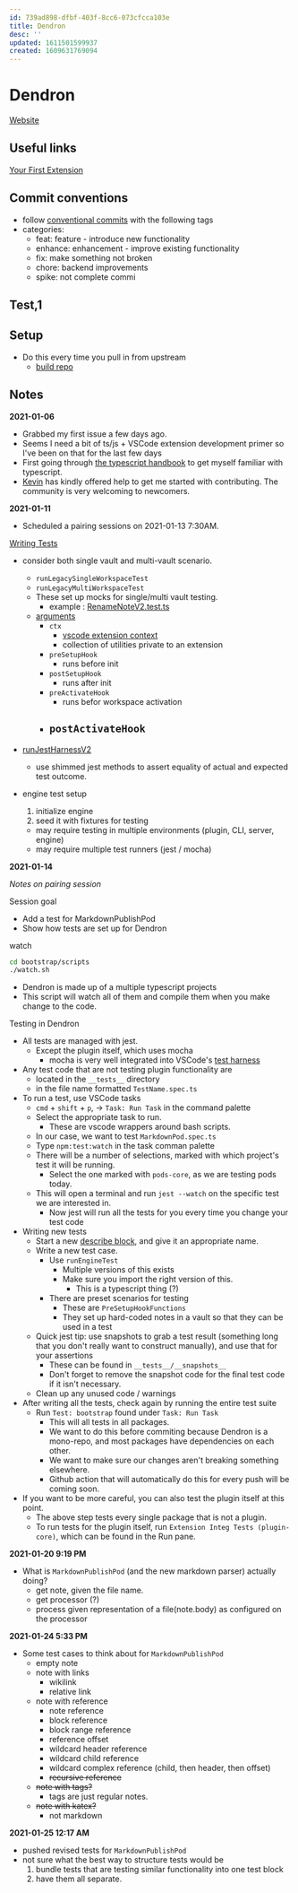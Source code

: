 ```yaml
---
id: 739ad898-dfbf-403f-8cc6-073cfcca103e
title: Dendron
desc: ''
updated: 1611501599937
created: 1609631769094
---
```


# Dendron

[Website](dendron.so)


## Useful links
[Your First Extension](https://code.visualstudio.com/api/get-started/your-first-extension)

## Commit conventions

- follow [conventional commits](https://www.conventionalcommits.org/en/v1.0.0/) with the following tags
- categories:
    - feat: feature - introduce new functionality
    - enhance: enhancement - improve existing functionality
    - fix: make something not broken
    - chore: backend improvements
    - spike: not complete commi

## Test,1

## Setup

- Do this every time you pull in from upstream
    - [build repo](https://dendron.so/notes/64f0e2d5-2c83-43df-9144-40f2c68935aa.html#3-build-repo)

## Notes

**2021-01-06**

- Grabbed my first issue a few days ago.
- Seems I need a bit of ts/js + VSCode extension development primer so I've been on that for the last few days
- First going through [the typescript handbook](https://www.typescriptlang.org/docs/handbook/) to get myself familiar with typescript.
- [Kevin](https://www.kevinslin.com/) has kindly offered help to get me started with contributing. The community is very welcoming to newcomers.

**2021-01-11**
- Scheduled a pairing sessions on 2021-01-13 7:30AM. 

[Writing Tests](https://dendron.so/notes/c84aa95c-83b9-4d52-90a1-eeec8f0ca84f.html)
- consider both single vault and multi-vault scenario.
    - `runLegacySingleWorkspaceTest`
    - `runLegacyMultiWorkspaceTest`
    - These set up mocks for single/multi vault testing.
        - example : [RenameNoteV2.test.ts](https://github.com/dendronhq/dendron/blob/master/packages/plugin-core/src/test/suite-integ/RenameNoteV2.test.ts#L131:L131)
    - [arguments](https://github.com/dendronhq/dendron/blob/master/packages/plugin-core/src/test/testUtilsV3.ts#L70:L70)
        - `ctx`
            - [vscode extension context](https://code.visualstudio.com/api/references/vscode-api#ExtensionContext)
            - collection of utilities private to an extension
        - `preSetupHook`
            - runs before init
        - `postSetupHook`
            - runs after init
        - `preActivateHook`
            - runs befor workspace activation
        - `postActivateHook`
            -
- [runJestHarnessV2](https://github.com/dendronhq/dendron/blob/58b3587f1e44f54635f77f7395f7b756f18e0c84/packages/common-test-utils/src/utils.ts#L119)
    - use shimmed jest methods to assert equality of actual and expected test outcome.

- engine test setup
    1. initialize engine
    2. seed it with fixtures for testing
    - may require testing in multiple environments (plugin, CLI, server, engine)
    - may require multiple test runners (jest / mocha)

**2021-01-14**

_Notes on pairing session_

Session goal
- Add a test for MarkdownPublishPod
- Show how tests are set up for Dendron

watch

```bash
cd bootstrap/scripts
./watch.sh
```
- Dendron is made up of a multiple typescript projects
- This script will watch all of them and compile them when you make change to the code.


Testing in Dendron
- All tests are managed with jest.
    - Except the plugin itself, which uses mocha
        - mocha is very well integrated into VSCode's [test harness](https://en.wikipedia.org/wiki/Test_harness)
- Any test code that are not testing plugin functionality are
    - located in the `__tests__` directory
    - in the file name formatted `TestName.spec.ts`
- To run a test, use VSCode tasks
    - `cmd` + `shift` + `p`, -> `Task: Run Task` in the command palette
    - Select the appropriate task to run.
        - These are vscode wrappers around bash scripts.
    - In our case, we want to test `MarkdownPod.spec.ts`
    - Type `npm:test:watch` in the task comman palette
    - There will be a number of selections, marked with which project's test it will be running.
        - Select the one marked with `pods-core`, as we are testing pods today.
    - This will open a terminal and run `jest --watch` on the specific test we are interested in.
        - Now jest will run all the tests for you every time you change your test code
- Writing new tests
    - Start a new [describe block](https://jestjs.io/docs/en/api#describename-fn), and give it an appropriate name.
    - Write a new test case.
        - Use `runEngineTest`
            - Multiple versions of this exists
            - Make sure you import the right version of this.
                - This is a typescript thing (?)
        - There are preset scenarios for testing
            - These are `PreSetupHookFunctions`
            - They set up hard-coded notes in a vault so that they can be used in a test
    - Quick jest tip: use snapshots to grab a test result (something long that you don't really want to construct manually), and use that for your assertions
        - These can be found in `__tests__/__snapshots__`
        - Don't forget to remove the snapshot code for the final test code if it isn't necessary.
    - Clean up any unused code / warnings
- After writing all the tests, check again by running the entire test suite
    - Run `Test: bootstrap` found under `Task: Run Task`
        - This will all tests in all packages.
        - We want to do this before commiting because Dendron is a mono-repo, and most packages have dependencies on each other.
        - We want to make sure our changes aren't breaking something elsewhere.
        - Github action that will automatically do this for every push will be coming soon.
- If you want to be more careful, you can also test the plugin itself at this point.
    - The above step tests every single package that is not a plugin.
    - To run tests for the plugin itself, run `Extension Integ Tests (plugin-core)`, which can be found in the Run pane.

**2021-01-20 9:19 PM**
- What is `MarkdownPublishPod` (and the new markdown parser) actually doing?
    - get note, given the file name.
    - get processor (?)
    - process given representation of a file(note.body) as configured on the processor
    
**2021-01-24 5:33 PM**
- Some test cases to think about for `MarkdownPublishPod`
    - empty note
    - note with links
        - wikilink
        - relative link
    - note with reference
        - note reference
        - block reference
        - block range reference
        - reference offset
        - wildcard header reference
        - wildcard child reference
        - wildcard complex reference (child, then header, then offset)
        - ~~recursive reference~~
    - ~~note with tags?~~
        - tags are just regular notes.
    - ~~note with katex?~~
        - not markdown

**2021-01-25 12:17 AM**
- pushed revised tests for `MarkdownPublishPod`
- not sure what the best way to structure tests would be
    1. bundle tests that are testing similar functionality into one test block
    2. have them all separate.